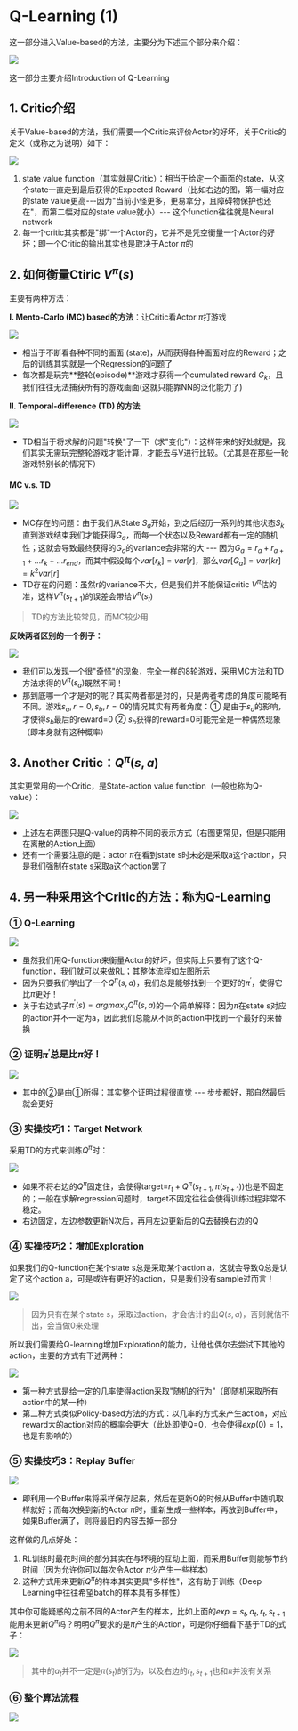 # Q-Learning (1)

这一部分进入Value-based的方法，主要分为下述三个部分来介绍：

![](png/d1.png)

这一部分主要介绍Introduction of Q-Learning

## 1. Critic介绍

关于Value-based的方法，我们需要一个Critic来评价Actor的好坏，关于Critic的定义（或称之为说明）如下：

![](png/d2.png)

  1. state value function（其实就是Critic）：相当于给定一个画面的state，从这个state一直走到最后获得的Expected Reward（比如右边的图，第一幅对应的state value更高---因为"当前小怪更多，更易拿分，且障碍物保护也还在"，而第二幅对应的state value就小）--- 这个function往往就是Neural network
  2. 每一个critic其实都是"绑"一个Actor的，它并不是凭空衡量一个Actor的好坏；即一个Critic的输出其实也是取决于Actor $\pi$的

## 2. 如何衡量Ctiric $V^\pi(s)$  

主要有两种方法：

**I. Mento-Carlo (MC) based的方法**：让Critic看Actor $\pi$打游戏

![](png/d3.png)

- 相当于不断看各种不同的画面 (state)，从而获得各种画面对应的Reward；之后的训练其实就是一个Regression的问题了
- 每次都是玩完**整轮(episode)**游戏才获得一个cumulated reward $G_k$，且我们往往无法捕获所有的游戏画面(这就只能靠NN的泛化能力了)

**II.  Temporal-difference (TD) 的方法**

![](png/d4.png)

- TD相当于将求解的问题"转换"了一下（求"变化"）：这样带来的好处就是，我们其实无需玩完整轮游戏才能计算，才能去与V进行比较。（尤其是在那些一轮游戏特别长的情况下）

#### **MC v.s. TD**

![](png/d5.png)

- MC存在的问题：由于我们从State $S_a$开始，到之后经历一系列的其他状态$S_k$直到游戏结束我们才能获得$G_a$，而每一个状态以及Reward都有一定的随机性；这就会导致最终获得的$G_a$的variance会非常的大 --- 因为$G_a=r_a+r_{a+1}+...r_{k}+...r_{end}$，而其中假设每个$var[r_k]=var[r]$，那么$var[G_a]=var[kr]=k^2var[r]$
- TD存在的问题：虽然r的variance不大，但是我们并不能保证critic $V^\pi$估的准，这样$V^\pi(s_{t+1})$的误差会带给$V^\pi(s_{t})$

> TD的方法比较常见，而MC较少用

**反映两者区别的一个例子：**

![](png/d6.png)

- 我们可以发现一个很"奇怪"的现象，完全一样的8轮游戏，采用MC方法和TD方法求得的$V^\pi(s_a)$既然不同！
- 那到底哪一个才是对的呢？其实两者都是对的，只是两者考虑的角度可能略有不同。游戏$s_a,r=0,s_b,r=0$的情况其实有两者角度：① 是由于$s_a$的影响，才使得$s_b$最后的reward=0 ② $s_b$获得的reward=0可能完全是一种偶然现象（即本身就有这种概率）

## 3. Another Critic：$Q^\pi(s, a)$

其实更常用的一个Critic，是State-action value function（一般也称为Q-value）：

![](png/d7.png)

- 上述左右两图只是Q-value的两种不同的表示方式（右图更常见，但是只能用在离散的Action上面）
- 还有一个需要注意的是：actor $\pi$在看到state s时未必是采取a这个action，只是我们强制在state s采取a这个action罢了

## 4. 另一种采用这个Critic的方法：称为Q-Learning

### ① Q-Learning

![](png/d8.png)

- 虽然我们用Q-function来衡量Actor的好坏，但实际上只要有了这个Q-function，我们就可以来做RL；其整体流程如左图所示
- 因为只要我们学出了一个$Q^\pi(s,a)$，我们总是能够找到一个更好的$\pi^{'}$，使得它比$\pi$更好！
- 关于右边式子$\pi^{'}(s)=argmax_aQ^\pi(s,a)$的一个简单解释：因为$\pi$在state s对应的action并不一定为a，因此我们总能从不同的action中找到一个最好的来替换

### ② 证明$\pi^{'}$总是比$\pi$好！

![](png/d9.png)

- 其中的②是由①所得：其实整个证明过程很直觉 --- 步步都好，那自然最后就会更好

### ③ 实操技巧1：Target Network

采用TD的方式来训练$Q^\pi$时：

![](png/d10.png)

- 如果不将右边的$Q^\pi$固定住，会使得target=$r_t+Q^\pi(s_{t+1},\pi(s_{t+1}))$也是不固定的；一般在求解regression问题时，target不固定往往会使得训练过程非常不稳定。
- 右边固定，左边参数更新N次后，再用左边更新后的Q去替换右边的Q

### ④ 实操技巧2：增加Exploration

如果我们的Q-function在某个state s总是采取某个action a，这就会导致Q总是认定了这个action a，可是或许有更好的action，只是我们没有sample过而言！

![](png/d11.png)

> 因为只有在某个state s，采取过action，才会估计的出$Q(s,a)$，否则就估不出，会当做0来处理

所以我们需要给Q-learning增加Exploration的能力，让他也偶尔去尝试下其他的action，主要的方式有下述两种：

![](png/d12.png)

- 第一种方式是给一定的几率使得action采取"随机的行为"（即随机采取所有action中的某一种）
- 第二种方式类似Policy-based方法的方式：以几率的方式来产生action，对应reward大的action对应的概率会更大（此处即使Q=0，也会使得$exp(0)=1$，也是有影响的）

### ⑤ 实操技巧3：Replay Buffer

![](png/d13.png)

- 即利用一个Buffer来将采样保存起来，然后在更新Q的时候从Buffer中随机取样就好；而每次换到新的Actor $\pi$时，重新生成一些样本，再放到Buffer中，如果Buffer满了，则将最旧的内容去掉一部分

这样做的几点好处：

1. RL训练时最花时间的部分其实在与环境的互动上面，而采用Buffer则能够节约时间（因为允许你可以每次令Actor $\pi$少产生一些样本）
2. 这种方式用来更新$Q^\pi$的样本其实更具"多样性"，这有助于训练（Deep Learning中往往希望batch的样本具有多样性）

其中你可能疑惑的之前不同的Actor产生的样本，比如上面的$exp=s_t,a_t,r_t,s_{t+1}$能用来更新$Q^\pi$吗？明明$Q^\pi$要求的是$\pi$产生的Action，可是你仔细看下基于TD的式子：

![](png/d14.png)

> 其中的$a_t$并不一定是$\pi(s_t)$的行为，以及右边的$r_t,s_{t+1}$也和$\pi$并没有关系

### ⑥ 整个算法流程

![](png/d15.png)

